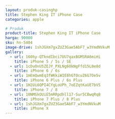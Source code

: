 ```yaml
---
layout: produk-casinghp
title: Stephen King IT iPhone Case
categories: apple

# Produk
product-title: Stephen King IT iPhone Case
harga: 90000
sku: hn-5404
image-drive: 1shJGXm7gxZUZ3Gae5AbF7_w3YmdNVkuM
gallery:
  - url: 160hy-QTkndIbci7UU7qaxBGMSRA6miHi
    title: iPhone 5 / 5s / SE
  - url: 1cDuOnU5ZEJY_PXLNg6OkNgFfd15L0e8d
    title: iPhone 6 / 6s
  - url: 1mEmQwmEq3fWKkiWIE8hGTOcuZ6G7Oe5v
    title: iPhone 6 Plus / 6s Plus
  - url: 1H2Ui6QPI4CYgLoUPh_7oEZqtKaUE7bVS
    title: iPhone 7 / 8
  - url: 10NMSkOUiE5mRRpdhll17-Sur5CBwqRq8
    title: iPhone 7 Plus / 8 Plus
  - url: 1shJGXm7gxZUZ3Gae5AbF7_w3YmdNVkuM
    title: iPhone X
---
```

